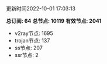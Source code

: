 更新时间2022-10-01 17:03:13

**总订阅: 64**
**总节点: 10119**
**有效节点: 2041**
- v2ray节点: 1695
- trojan节点: 137
- ss节点: 207
- ssr节点: 2
